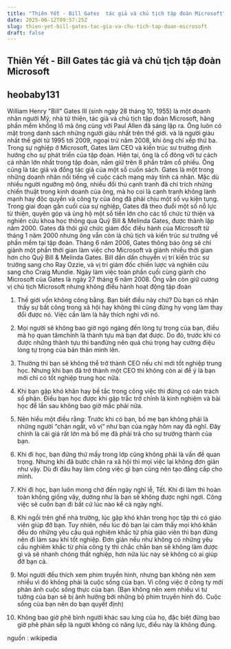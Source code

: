```yaml
---
title: "Thiên Yết - Bill Gates  tác giả và chủ tịch tập đoàn Microsoft"
date: 2025-06-12T09:57:25Z
slug: thien-yet-bill-gates-tac-gia-va-chu-tich-tap-doan-microsoft
draft: false
---
```


## Thiên Yết - Bill Gates  tác giả và chủ tịch tập đoàn Microsoft

## heobaby131

William Henry "Bill" Gates III (sinh ngày 28 tháng 10, 1955) là một doanh nhân người Mỹ, nhà từ thiện, tác giả và chủ tịch tập đoàn Microsoft, hãng phần mềm khổng lồ mà ông cùng với Paul Allen đã sáng lập ra. Ông luôn có mặt trong danh sách những người giàu nhất trên thế giới. và là người giàu nhất thế giới từ 1995 tới 2009, ngoại trừ năm 2008, khi ông chỉ xếp thứ ba. Trong sự nghiệp ở Microsoft, Gates làm CEO và kiến trúc sư trưởng định hướng cho sự phát triển của tập đoàn. Hiện tại, ông là cổ đông với tư cách cá nhân lớn nhất trong tập đoàn, nắm giữ trên 8 phần trăm cổ phiếu. Ông cũng là tác giả và đồng tác giả của một số cuốn sách.
Gates là một trong những doanh nhân nổi tiếng về cuộc cách mạng máy tính cá nhân. Mặc dù nhiều người ngưỡng mộ ông, nhiều đối thủ cạnh tranh đã chỉ trích những chiến thuật trong kinh doanh của ông, mà họ coi là cạnh tranh không lành mạnh hay độc quyền và công ty của ông đã phải chịu một số vụ kiện tụng. Trong giai đoạn gần cuối của sự nghiệp, Gates đã theo đuổi một số nỗ lực từ thiện, quyên góp và ủng hộ một số tiền lớn cho các tổ chức từ thiện và nghiên cứu khoa học thông qua Quỹ Bill & Melinda Gates, được thành lập năm 2000.
Gates đã thôi giữ chức giám đốc điều hành của Microsoft từ tháng 1 năm 2000 nhưng ông vẫn còn là chủ tịch và kiến trúc sư trưởng về phần mềm tại tập đoàn. Tháng 6 năm 2006, Gates thông báo ông sẽ chỉ giành một phần thời gian làm việc cho Microsoft và giành nhiều thời gian hơn cho Quỹ Bill & Melinda Gates. Bill dần dần chuyển vị trí kiến trúc sư trưởng sang cho Ray Ozzie, và vị trí giám đốc chiến lược và nghiên cứu sang cho Craig Mundie. Ngày làm việc toàn phần cuối cùng giành cho Microsoft của Gates là ngày 27 tháng 6 năm 2008. Ông vẫn còn giữ cương vị chủ tịch Microsoft nhưng không điều hành hoạt động tập đoàn





1. Thế giới vốn không công bằng. Bạn biết điều này chứ? Dù bạn có nhận thấy sự bất công trong xã hội hay không thì cũng đừng hy vọng làm thay đổi được nó. Việc cần làm là hãy thích nghi với nó.

2. Mọi người sẽ không bao giờ ngó ngàng đến lòng tự trọng của bạn, điều mà họ quan tâmchính là thành tựu mà bạn đạt được. Do đó, trước khi có được những thành tựu thì bạnđừng nên quá chú trọng hay cường điệu lòng tự trọng của bản thân mình lên.

3. Thường thì bạn sẽ không thể trở thành CEO nếu chỉ mới tốt nghiệp trung học. Nhưng khi bạn đã trở thành một CEO thì không còn ai để ý là bạn mới chỉ có tốt nghiệp trung học nữa.

4. Khi bạn gặp khó khăn hay bế tắc trong công việc thì đừng có oán trách số phận. Điều bạn học được khi gặp trắc trở chính là kinh nghiệm và bài học để lần sau không bao giờ mắc phải nữa.

5. Nên hiểu một điều rằng: Trước khi có bạn, bố mẹ bạn không phải là những người “chán ngắt, vô vị” như bạn của ngày hôm nay đã nghĩ. Đây chính là cái giá rất lớn mà bố mẹ đã phải trả cho sự trưởng thành của bạn.

6. Khi đi học, bạn đứng thứ mấy trong lớp cũng không phải là vấn đề quan trọng. Nhưng khi đã bước chân ra xã hội thì mọi việc lại không đơn giản như vậy. Dù đi đâu hay làm công việc gì bạn cũng nên tạo đẳng cấp cho mình.

7. Khi đi học, bạn luôn mong chờ đến ngày nghỉ lễ, Tết. Khi đi làm thì hoàn toàn không giống vậy, dường như là bạn sẽ không được nghỉ ngơi. Công việc sẽ cuốn bạn đi bất cứ lúc nào kể cả ngày nghỉ.

8. Khi ngồi trên ghế nhà trường, lúc gặp khó khăn trong học tập thì có giáo viên giúp đỡ bạn. Tuy nhiên, nếu lúc đó bạn lại cảm thấy mọi khó khăn đều do những yêu cầu quá nghiêm khắc từ phía giáo viên thì bạn đừng nên đi làm sau khi tốt nghiệp. Đơn giản nếu như không có những yêu cầu nghiêm khắc từ phía công ty thì chắc chắn bạn sẽ không làm được gì và sẽ nhanh chóng thất nghiệp, hơn nữa lúc này sẽ không có ai giúp đỡ bạn cả.

9. Mọi người đều thích xem phim truyền hình, nhưng bạn không nên xem nhiều vì đó không phải là cuộc sống của bạn. Vì công việc ở công ty mới phản ánh cuộc sống thực của bạn. (Bạn không nên xem nhiều vì tư tưởng của bạn sẽ bị ảnh hưởng bởi những bộ phim truyền hình đó. Cuộc sống của bạn nên do bạn quyết định)


10. Không bao giờ phê bình người khác sau lưng của họ, đặc biệt đừng bao giờ phê phán sếp là người không có năng lực, điều này là không đúng.



nguồn : wikipedia